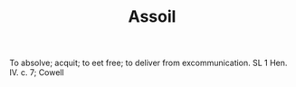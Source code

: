 ---
title: Assoil
letter: A
permalink: "/definitions/bld-assoil.html"
body: To absolve; acquit; to eet free; to deliver from excommunication. SL 1 Hen.
  IV. c. 7; Cowell
published_at: '2018-07-07'
source: Black's Law Dictionary 2nd Ed (1910)
layout: post
---